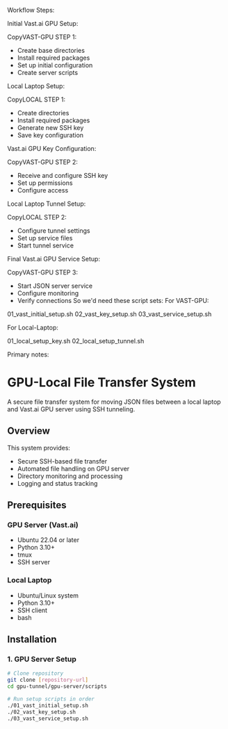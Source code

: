 Workflow Steps:

Initial Vast.ai GPU Setup:

CopyVAST-GPU STEP 1:
- Create base directories
- Install required packages
- Set up initial configuration
- Create server scripts

Local Laptop Setup:

CopyLOCAL STEP 1:
- Create directories
- Install required packages
- Generate new SSH key
- Save key configuration

Vast.ai GPU Key Configuration:

CopyVAST-GPU STEP 2:
- Receive and configure SSH key
- Set up permissions
- Configure access

Local Laptop Tunnel Setup:

CopyLOCAL STEP 2:
- Configure tunnel settings
- Set up service files
- Start tunnel service

Final Vast.ai GPU Service Setup:

CopyVAST-GPU STEP 3:
- Start JSON server service
- Configure monitoring
- Verify connections
So we'd need these script sets:
For VAST-GPU:

01_vast_initial_setup.sh
02_vast_key_setup.sh
03_vast_service_setup.sh

For Local-Laptop:

01_local_setup_key.sh
02_local_setup_tunnel.sh




Primary notes:
# GPU-Local File Transfer System

A secure file transfer system for moving JSON files between a local laptop and Vast.ai GPU server using SSH tunneling.

## Overview

This system provides:
- Secure SSH-based file transfer
- Automated file handling on GPU server
- Directory monitoring and processing
- Logging and status tracking

## Prerequisites

### GPU Server (Vast.ai)
- Ubuntu 22.04 or later
- Python 3.10+
- tmux
- SSH server

### Local Laptop
- Ubuntu/Linux system
- Python 3.10+
- SSH client
- bash

## Installation

### 1. GPU Server Setup

```bash
# Clone repository
git clone [repository-url]
cd gpu-tunnel/gpu-server/scripts

# Run setup scripts in order
./01_vast_initial_setup.sh
./02_vast_key_setup.sh
./03_vast_service_setup.sh
